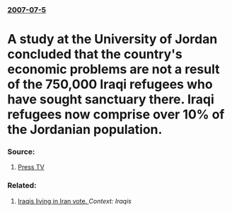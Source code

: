 ### [2007-07-5](/news/2007/07/5/index.md)

#  A study at the University of Jordan concluded that the country's economic problems are not a result of the 750,000 Iraqi refugees who have sought sanctuary there. Iraqi refugees now comprise over 10% of the Jordanian population. 




### Source:

1. [Press TV](http://www.presstv.ir/detail.aspx?id=15480&sectionid=351020206)

### Related:

1. [Iraqis living in Iran vote. ](/news/2010/03/6/iraqis-living-in-iran-vote.md) _Context: Iraqis_
